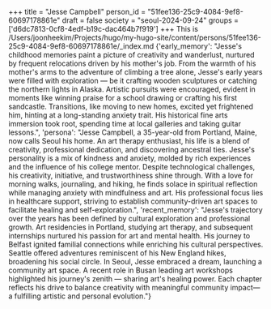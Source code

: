 +++
title = "Jesse Campbell"
person_id = "51fee136-25c9-4084-9ef8-60697178861e"
draft = false
society = "seoul-2024-09-24"
groups = ['d6dc7813-0cf8-4edf-b19c-dac464b7f919']
+++
This is /Users/joonheekim/Projects/hugo/my-hugo-site/content/persons/51fee136-25c9-4084-9ef8-60697178861e/_index.md
{'early_memory': "Jesse's childhood memories paint a picture of creativity and wanderlust, nurtured by frequent relocations driven by his mother's job. From the warmth of his mother's arms to the adventure of climbing a tree alone, Jesse's early years were filled with exploration — be it crafting wooden sculptures or catching the northern lights in Alaska. Artistic pursuits were encouraged, evident in moments like winning praise for a school drawing or crafting his first sandcastle. Transitions, like moving to new homes, excited yet frightened him, hinting at a long-standing anxiety trait. His historical fine arts immersion took root, spending time at local galleries and taking guitar lessons.", 'persona': "Jesse Campbell, a 35-year-old from Portland, Maine, now calls Seoul his home. An art therapy enthusiast, his life is a blend of creativity, professional dedication, and discovering ancestral ties. Jesse's personality is a mix of kindness and anxiety, molded by rich experiences and the influence of his college mentor. Despite technological challenges, his creativity, initiative, and trustworthiness shine through. With a love for morning walks, journaling, and hiking, he finds solace in spiritual reflection while managing anxiety with mindfulness and art. His professional focus lies in healthcare support, striving to establish community-driven art spaces to facilitate healing and self-exploration.", 'recent_memory': "Jesse's trajectory over the years has been defined by cultural exploration and professional growth. Art residencies in Portland, studying art therapy, and subsequent internships nurtured his passion for art and mental health. His journey to Belfast ignited familial connections while enriching his cultural perspectives. Seattle offered adventures reminiscent of his New England hikes, broadening his social circle. In Seoul, Jesse embraced a dream, launching a community art space. A recent role in Busan leading art workshops highlighted his journey's zenith — sharing art's healing power. Each chapter reflects his drive to balance creativity with meaningful community impact—a fulfilling artistic and personal evolution."}
